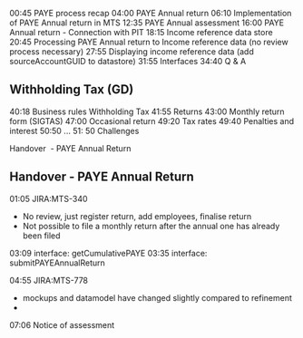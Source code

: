 
00:45 PAYE process recap
04:00 PAYE Annual return
06:10 Implementation of PAYE Annual return in MTS
12:35 PAYE Annual assessment
16:00 PAYE Annual return - Connection with PIT
18:15 Income reference data store
20:45 Processing PAYE Annual return to Income reference data (no review process necessary)
27:55 Displaying income reference data (add sourceAccountGUID to datastore)
31:55 Interfaces
34:40 Q & A


## Withholding Tax (GD)

40:18 Business rules Withholding Tax
41:55 Returns
43:00 Monthly return form (SIGTAS)
47:00 Occasional return
49:20 Tax rates
49:40 Penalties and interest
50:50 ...
51: 50 Challenges



Handover  - PAYE Annual Return




## Handover - PAYE Annual Return

01:05 JIRA:MTS-340 

* No review, just register return, add employees, finalise return
* Not possible to file a monthly return after the annual one has already been filed

03:09 interface: getCumulativePAYE
03:35 interface: submitPAYEAnnualReturn

04:55 JIRA:MTS-778

* mockups and datamodel have changed slightly compared to refinement
* 
07:06 Notice of assessment





